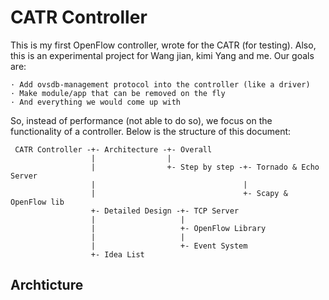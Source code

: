 CATR Controller
===============

This is my first OpenFlow controller, wrote for the CATR (for testing).
Also, this is an experimental project for Wang jian, kimi Yang and me. Our goals are:

    · Add ovsdb-management protocol into the controller (like a driver)
    · Make module/app that can be removed on the fly
    · And everything we would come up with

So, instead of performance (not able to do so), we focus on the functionality of a controller.
Below is the structure of this document:

     CATR Controller -+- Architecture -+- Overall  
                      |                |  
                      |                +- Step by step -+- Tornado & Echo Server  
                      |                                 |  
                      |                                 +- Scapy & OpenFlow lib  
                      +- Detailed Design -+- TCP Server  
                      |                   |  
                      |                   +- OpenFlow Library  
                      |                   |  
                      |                   +- Event System  
                      +- Idea List  

Archticture
-----------

